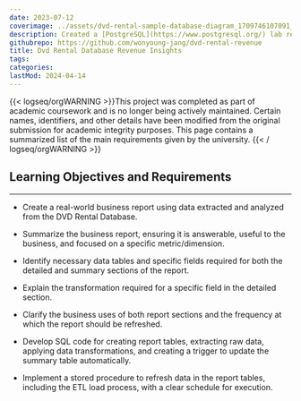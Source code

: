 ```yaml
---
date: 2023-07-12
coverimage: ../assets/dvd-rental-sample-database-diagram_1709746107091_0.png
description: Created a [PostgreSQL](https://www.postgresql.org/) lab report with SQL, extracting detailed data and summaries from the  [DVD Rental Database](https://www.postgresqltutorial.com/postgresql-getting-started/postgresql-sample-database/)  for a business query.
githubrepo: https://github.com/wonyoung-jang/dvd-rental-revenue
title: Dvd Rental Database Revenue Insights
tags:
categories:
lastMod: 2024-04-14
---
```

{{< logseq/orgWARNING >}}This project was completed as part of academic coursework and is no longer being actively maintained. Certain names, identifiers, and other details have been modified from the original submission for academic integrity purposes. This page contains a summarized list of the main requirements given by the university.
{{< / logseq/orgWARNING >}}

## Learning Objectives and Requirements
---

  + Create a real-world business report using data extracted and analyzed from the DVD Rental Database.

  + Summarize the business report, ensuring it is answerable, useful to the business, and focused on a specific metric/dimension.

  + Identify necessary data tables and specific fields required for both the detailed and summary sections of the report.

  + Explain the transformation required for a specific field in the detailed section.

  + Clarify the business uses of both report sections and the frequency at which the report should be refreshed.

  + Develop SQL code for creating report tables, extracting raw data, applying data transformations, and creating a trigger to update the summary table automatically.

  + Implement a stored procedure to refresh data in the report tables, including the ETL load process, with a clear schedule for execution.
